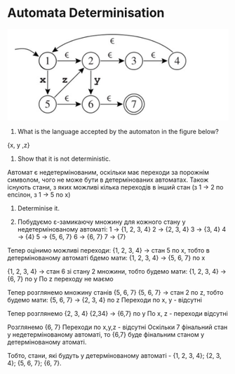 # Automata Determinisation

![image.png](image.png)

1. What is the language accepted by the automaton in the figure below?

{x, y ,z}

1. Show that it is not deterministic.

Автомат є недетермінованим, оскільки має переходи за порожнім символом, чого не може бути в детермінованих автоматах. Також існують стани, з яких можливі кілька переходів в інший стан (з 1 → 2 по епсілон, з 1 → 5 по x)

1. Determinise it.

1. Побудуємо ε-замикаючу множину для кожного стану у недетермінованому автоматі:
1 → {1, 2, 3, 4}
2 → {2, 3, 4}
3 → {3, 4}
4 → {4}
5 → {5, 6, 7}
6 → {6, 7}
7 → {7}

Тепер оцінимо можливі переходи:
{1, 2, 3, 4} → стан 5 по x, тобто в детермінованому автоматі бдемо мати:
{1, 2, 3, 4} → {5, 6, 7} по x

{1, 2, 3, 4} → стан 6 зі стану 2 множини, тобто будемо мати:
{1, 2, 3, 4} → {6, 7} по y
По z переходу не маємо

Тепер розглянемо множину станів {5, 6, 7}
{5, 6, 7} → стан 2 по z, тобто будемо мати:
{5, 6, 7} → {2, 3, 4} по z
Переходи по x, y - відсутні

Тепер розглянемо {2, 3, 4}
{2,34} → {6,7} по y
По x, z - переходи відсутні

Розглянемо {6, 7}
Переходи по x,y,z - відсутні
Оскільки 7 фінальний стан у недетермінованому автоматі, то {6,7} буде фінальним станом у детермінованому атоматі.

Тобто, стани, які будуть у детермінованому автоматі - {1, 2, 3, 4}; {2, 3, 4}; {5, 6, 7}; {6, 7}.
